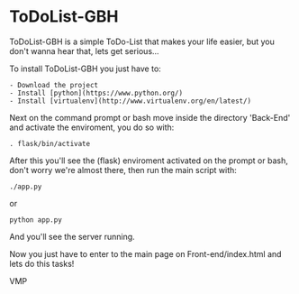 # ToDoList-GBH

ToDoList-GBH is a simple ToDo-List that makes your life easier, but you don't wanna hear that, lets get serious...

  To install ToDoList-GBH you just have to:

    - Download the project
    - Install [python](https://www.python.org/)
    - Install [virtualenv](http://www.virtualenv.org/en/latest/)

  Next on the command prompt or bash move inside the directory 'Back-End' and activate the enviroment, you do so with:
    
    . flask/bin/activate

  After this you'll see the (flask) enviroment activated on the prompt or bash, don't worry we're almost there, then run the main script with:
  
    ./app.py
    
   or
  
    python app.py
  
  And you'll see the server running.
  
  Now you just have to enter to the main page on Front-end/index.html and lets do this tasks!
  
  
  VMP
